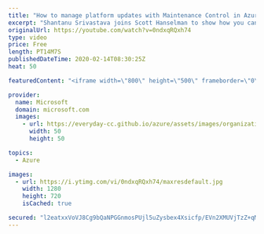 ```yaml
---
title: "How to manage platform updates with Maintenance Control in Azure | Azure Friday"
excerpt: "Shantanu Srivastava joins Scott Hanselman to show how you can manage platform updates, that don't require a reboot, using Maintenance Control. Azure frequently updates its infrastructure to improve reliability, performance, security or launch new features. Most updates are transparent to users. Some"
originalUrl: https://youtube.com/watch?v=0ndxqRQxh74
type: video
price: Free
length: PT14M7S
publishedDateTime: 2020-02-14T08:30:25Z
heat: 50

featuredContent: "<iframe width=\"800\" height=\"500\" frameborder=\"0\" src=\"https://www.youtube.com/embed/0ndxqRQxh74\" allow=\"accelerometer; autoplay; encrypted-media; gyroscope; picture-in-picture\" allowfullscreen></iframe>"

provider:
  name: Microsoft
  domain: microsoft.com
  images:
    - url: https://everyday-cc.github.io/azure/assets/images/organizations/microsoft.com-50x50.jpg
      width: 50
      height: 50

topics:
  - Azure

images:
  - url: https://i.ytimg.com/vi/0ndxqRQxh74/maxresdefault.jpg
    width: 1280
    height: 720
    isCached: true

secured: "l2eatxxVoVJ8Cg9bQaNPGGnmosPUjl5uZysbex4Xsicfp/EVn2XMUVjTzZ+qMHb0TeqjPGC0b+AbukBB+owU4mmF1k0Op8JV+mlYwFZcI9qApzjRRkdvZGOkBciP1CTjUFRf5/yC4Cc4o4PGEPbLSE47E06HvY2MiGb6NoA3aF0yTTLy0gVlfylImvxrybMSKzRpOwFN2mSDCvpmH7NFU1dxqYuVel0j5w/DYBKF43xiIylmcnoqCsm9nA68hcaVM1IgYvLSYr+1EiPtbxt39tOTuDQZvZEQ3en+o80ntmrtc4Vx3S6Lor8FY7PpGMiGOFgtYsLSVzcHra50AIT1/UsjL5Qw2aNveMQpFZsEWvg4ryYCoEyzCdwkRWmqIvAZ4gQad3D70NshUEU3ZBSEuwCMkUENz2HDOXMxVhCdykE=;8CCk9u1YZaEkaG0HSZJ2Lg=="
---
```


